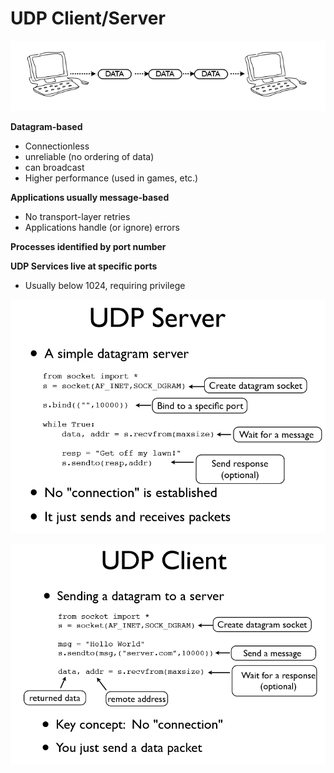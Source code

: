 # UDP Client/Server

![](../../.gitbook/assets/udp1.PNG)

**Datagram-based** 

* Connectionless
* unreliable \(no ordering of data\)
* can broadcast 
* Higher performance \(used in games, etc.\)

**Applications usually message-based** 

* No transport-layer retries 
* Applications handle \(or ignore\) errors 

**Processes identified by port number** 

**UDP Services live at specific ports** 

* Usually below 1024, requiring privilege

![](../../.gitbook/assets/udp22.PNG)

![](../../.gitbook/assets/udp33.PNG)


